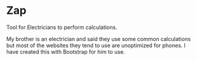 # Zap
Tool for Electricians to perform calculations.

My brother is an electrician and said they use some common calculations but most of the websites they tend to use are unoptimized for phones.
I have created this with Bootstrap for him to use.
